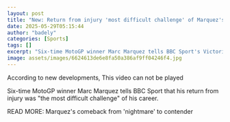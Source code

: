 ```yaml
---
layout: post
title: "New: Return from injury 'most difficult challenge' of Marquez's career"
date: 2025-05-29T05:15:44
author: "badely"
categories: [Sports]
tags: []
excerpt: "Six-time MotoGP winner Marc Marquez tells BBC Sport's Victoria Turner that his return from injury was 'the most difficult challenge' of his career."
image: assets/images/6624613de6e8fa50a386af9ff04246f4.jpg
---
```


According to new developments, This video can not be played

Six-time MotoGP winner Marc Marquez tells BBC Sport that his return from injury was "the most difficult challenge" of his career. 

READ MORE: Marquez's comeback from 'nightmare' to contender

